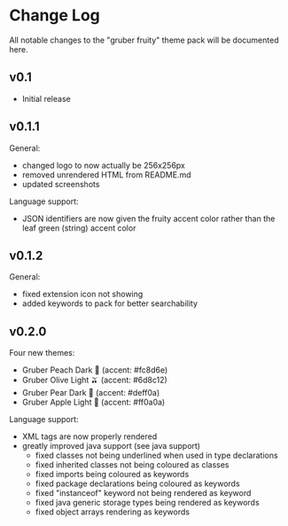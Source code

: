 # Change Log

All notable changes to the "gruber fruity" theme pack will be documented here.

## v0.1
- Initial release

## v0.1.1
General:
- changed logo to now actually be 256x256px
- removed unrendered HTML from README.md
- updated screenshots

Language support:
- JSON identifiers are now given the fruity accent color rather than the leaf green (string) accent color

## v0.1.2
General:
- fixed extension icon not showing
- added keywords to pack for better searchability 

## v0.2.0
Four new themes:
- Gruber Peach Dark 🍑 (accent: #fc8d6e)
- Gruber Olive Light 🫒 (accent: #6d8c12)
- Gruber Pear Dark 🍐 (accent: #deff0a)
- Gruber Apple Light 🍎 (accent: #ff0a0a)

Language support:
- XML tags are now properly rendered
- greatly improved java support (see java support)
    - fixed classes not being underlined when used in type declarations
    - fixed inherited classes not being coloured as classes
    - fixed imports being coloured as keywords
    - fixed package declarations being coloured as keywords
    - fixed "instanceof" keyword not being rendered as keyword
    - fixed java generic storage types being rendered as keywords
    - fixed object arrays rendering as keywords